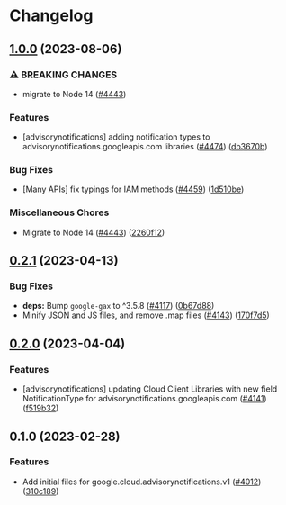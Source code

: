 # Changelog

## [1.0.0](https://github.com/googleapis/google-cloud-node/compare/advisorynotifications-v0.2.1...advisorynotifications-v1.0.0) (2023-08-06)


### ⚠ BREAKING CHANGES

* migrate to Node 14 ([#4443](https://github.com/googleapis/google-cloud-node/issues/4443))

### Features

* [advisorynotifications] adding notification types to advisorynotifications.googleapis.com libraries ([#4474](https://github.com/googleapis/google-cloud-node/issues/4474)) ([db3670b](https://github.com/googleapis/google-cloud-node/commit/db3670b6c73e124765b89a34a33ff49076d24c28))


### Bug Fixes

* [Many APIs] fix typings for IAM methods ([#4459](https://github.com/googleapis/google-cloud-node/issues/4459)) ([1d510be](https://github.com/googleapis/google-cloud-node/commit/1d510bef5bd7b0ac3552b4729ef3d9ebe1ac3dc4))


### Miscellaneous Chores

* Migrate to Node 14 ([#4443](https://github.com/googleapis/google-cloud-node/issues/4443)) ([2260f12](https://github.com/googleapis/google-cloud-node/commit/2260f12543d171bda95345e53475f5f0fdc45770))

## [0.2.1](https://github.com/googleapis/google-cloud-node/compare/advisorynotifications-v0.2.0...advisorynotifications-v0.2.1) (2023-04-13)


### Bug Fixes

* **deps:** Bump `google-gax` to ^3.5.8 ([#4117](https://github.com/googleapis/google-cloud-node/issues/4117)) ([0b67d88](https://github.com/googleapis/google-cloud-node/commit/0b67d883963643ce1b4f6d2ccd3e8d37adf6e029))
* Minify JSON and JS files, and remove .map files ([#4143](https://github.com/googleapis/google-cloud-node/issues/4143)) ([170f7d5](https://github.com/googleapis/google-cloud-node/commit/170f7d57b8fd344d182a8e758867b8124722eebc))

## [0.2.0](https://github.com/googleapis/google-cloud-node/compare/advisorynotifications-v0.1.0...advisorynotifications-v0.2.0) (2023-04-04)


### Features

* [advisorynotifications] updating Cloud Client Libraries with new field NotificationType for advisorynotifications.googleapis.com ([#4141](https://github.com/googleapis/google-cloud-node/issues/4141)) ([f519b32](https://github.com/googleapis/google-cloud-node/commit/f519b3246995fe9077fa245e734d0f735f5aca16))

## 0.1.0 (2023-02-28)


### Features

* Add initial files for google.cloud.advisorynotifications.v1 ([#4012](https://github.com/googleapis/google-cloud-node/issues/4012)) ([310c189](https://github.com/googleapis/google-cloud-node/commit/310c189c2af21be7363880206200f24c2ec60fbe))
